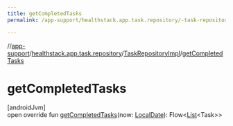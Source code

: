 ```yaml
---
title: getCompletedTasks
permalink: /app-support/healthstack.app.task.repository/-task-repository-impl/get-completed-tasks.html

---
```

//[app-support](/app-support.html)/[healthstack.app.task.repository](../index.html)/[TaskRepositoryImpl](index.html)/[getCompletedTasks](get-completed-tasks.html)



# getCompletedTasks



[androidJvm]\
open override fun [getCompletedTasks](get-completed-tasks.html)(now: [LocalDate](https://developer.android.com/reference/kotlin/java/time/LocalDate.html)): Flow&lt;[List](https://kotlinlang.org/api/latest/jvm/stdlib/kotlin.collections/-list/index.html)&lt;Task&gt;&gt;




